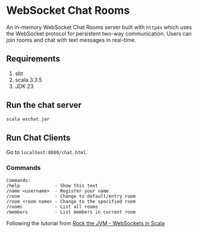 # WebSocket Chat Rooms

An in-memory WebSocket Chat Rooms server built with `http4s` which uses the WebSocket protocol for persistent two-way 
communication. Users can join rooms and chat with text messages in real-time.

## Requirements

1. sbt
2. scala 3.3.5
3. JDK 23

## Run the chat server

```bash
scala wschat.jar
```

## Run Chat Clients

Go to `localhost:8080/chat.html`.

### Commands

```
Commands:
/help             - Show this text
/name <username>  - Register your name
/room             - Change to default/entry room
/room <room name> - Change to the specified room
/rooms            - List all rooms
/members          - List members in current room
```


Following the tutorial from [Rock the JVM - WebSockets in Scala](https://rockthejvm.com/articles/websockets-in-scala-part-1-http4s)